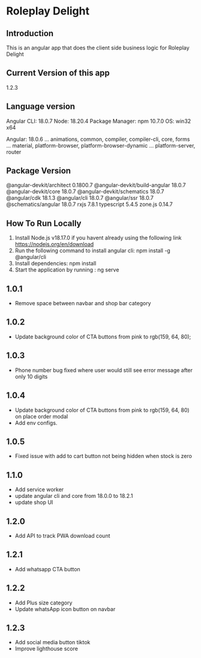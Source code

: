 # Roleplay Delight

## Introduction

This is an angular app that does the client side business logic for Roleplay Delight

## Current Version of this app
1.2.3

## Language version

Angular CLI: 18.0.7
Node: 18.20.4
Package Manager: npm 10.7.0
OS: win32 x64

Angular: 18.0.6
... animations, common, compiler, compiler-cli, core, forms
... material, platform-browser, platform-browser-dynamic
... platform-server, router

Package                         Version
---------------------------------------------------------
@angular-devkit/architect       0.1800.7
@angular-devkit/build-angular   18.0.7
@angular-devkit/core            18.0.7
@angular-devkit/schematics      18.0.7
@angular/cdk                    18.1.3
@angular/cli                    18.0.7
@angular/ssr                    18.0.7
@schematics/angular             18.0.7
rxjs                            7.8.1
typescript                      5.4.5
zone.js                         0.14.7


## How To Run Locally
1. Install Node.js v18.17.0 if you havent already using the following link https://nodejs.org/en/download
2. Run the following command to install angular cli: npm install -g @angular/cli
3. Install dependencies: npm install
4. Start the application by running : ng serve


## 1.0.1
- Remove space between navbar and shop bar category

## 1.0.2
- Update background color of CTA buttons from pink to rgb(159, 64, 80);

## 1.0.3
- Phone number bug fixed where user would still see error message after only 10 digits

## 1.0.4
- Update background color of CTA buttons from pink to rgb(159, 64, 80) on place order modal
- Add env configs.

## 1.0.5
- Fixed issue with add to cart button not being hidden when stock is zero

## 1.1.0
- Add service worker
- update angular cli and core from 18.0.0 to 18.2.1
- update shop UI

## 1.2.0
- Add API to track PWA download count

## 1.2.1
- Add whatsapp CTA button

## 1.2.2
- Add Plus size category
- Update whatsApp icon button on navbar

## 1.2.3
- Add social media button tiktok
- Improve lighthouse score